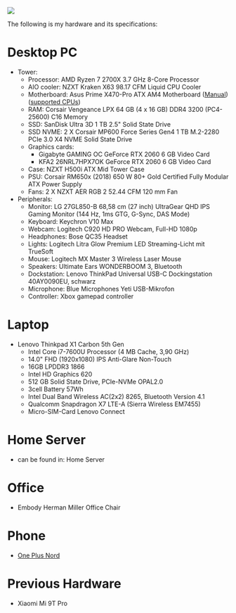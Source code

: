 ![](/public/6eb66cd18c75cdff05ddab3257aa42e4fef6736d8ffbd872cbeca313a0ca41f3.jpg)

The following is my hardware and its specifications:

# Desktop PC

- Tower:
	- Processor: AMD Ryzen 7 2700X 3.7 GHz 8-Core Processor
	- AIO cooler: NZXT Kraken X63 98.17 CFM Liquid CPU Cooler
	- Motherboard: Asus Prime X470-Pro ATX AM4 Motherboard ([Manual](https://dlcdnets.asus.com/pub/ASUS/mb/SocketAM4/PRIME_X470-PRO/E13883_PRIME__X470-PRO_UM_WEB.pdf)) ([supported CPUs](https://www.asus.com/supportonly/prime%20x470-pro/helpdesk_cpu/))
	- RAM: Corsair Vengeance LPX 64 GB (4 x 16 GB) DDR4 3200 (PC4-25600) C16 Memory
	- SSD: SanDisk Ultra 3D 1 TB 2.5" Solid State Drive
	- SSD NVME: 2 X Corsair MP600 Force Series Gen4 1 TB M.2-2280 PCIe 3.0 X4 NVME Solid State Drive
	- Graphics cards:
      - Gigabyte GAMING OC GeForce RTX 2060 6 GB Video Card
      - KFA2 26NRL7HPX7OK GeForce RTX 2060 6 GB Video Card
	- Case: NZXT H500i ATX Mid Tower Case
	- PSU: Corsair RM650x (2018) 650 W 80+ Gold Certified Fully Modular ATX Power Supply
	- Fans: 2 X NZXT AER RGB 2 52.44 CFM 120 mm Fan
- Peripherals:
	- Monitor: LG 27GL850-B 68,58 cm (27 inch) UltraGear QHD IPS Gaming Monitor (144 Hz, 1ms GTG, G-Sync, DAS Mode)
	- Keyboard: Keychron V10 Max
	- Webcam: Logitech C920 HD PRO Webcam, Full-HD 1080p
	- Headphones: Bose QC35  Headset
	- Lights: Logitech Litra Glow Premium LED Streaming-Licht mit TrueSoft
	- Mouse: Logitech MX Master 3 Wireless Laser Mouse
	- Speakers: Ultimate Ears WONDERBOOM 3, Bluetooth
	- Dockstation: Lenovo ThinkPad Universal USB-C Dockingstation 40AY0090EU, schwarz
	- Microphone: Blue Microphones Yeti USB-Mikrofon
	- Controller: Xbox gamepad controller

# Laptop

- Lenovo Thinkpad X1 Carbon 5th Gen
	- Intel Core i7-7600U Processor (4 MB Cache, 3,90 GHz)
	- 14.0" FHD (1920x1080) IPS Anti-Glare Non-Touch
	- 16GB LPDDR3 1866
	- Intel HD Graphics 620
	- 512 GB Solid State Drive, PCIe-NVMe OPAL2.0
	- 3cell Battery 57Wh
	- Intel Dual Band Wireless AC(2x2) 8265, Bluetooth Version 4.1
	- Qualcomm Snapdragon X7 LTE-A (Sierra Wireless EM7455)
	- Micro-SIM-Card Lenovo Connect

# Home Server

- can be found in: Home Server

# Office

- Embody Herman Miller Office Chair

# Phone

- [One Plus Nord](https://www.gsmarena.com/oneplus_nord-10289.php)

# Previous Hardware

- Xiaomi Mi 9T Pro
